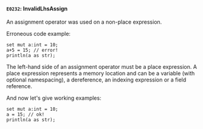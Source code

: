 #### `E0232`: InvalidLhsAssign

An assignment operator was used on a non-place expression.

Erroneous code example:
```
set mut a:int = 10;
a+5 = 15; // error!
println(a as str);
```

The left-hand side of an assignment operator must be a place expression. A place expression represents a memory location and can be a variable (with optional namespacing), a dereference, an indexing expression or a field reference.

And now let's give working examples:

```
set mut a:int = 10;
a = 15; // ok!
println(a as str);
```